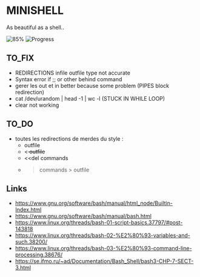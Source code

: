 # MINISHELL

As beautiful as a shell..

![85%](https://progress-bar.dev/85)
![Progress](https://progress-bar.dev/262/?title=Tester&scale=423&width=100)

## TO_FIX
- REDIRECTIONS infile outfile type not accurate
- Syntax error if ;; or other behind command
- gerer les out et in better because some problem (PIPES block redirection)
- cat /dev/urandom | head -1 | wc -l  (STUCK IN WHILE LOOP)
- clear not working

## TO_DO

- toutes les redirections de merdes du style : 
    - <infile commands > outfile
    - <<del commands > outfile
    - <<del commands
    - >commands > outfile

## Links 

- https://www.gnu.org/software/bash/manual/html_node/Builtin-Index.html
- https://www.gnu.org/software/bash/manual/bash.html
- https://www.linux.org/threads/bash-01-script-basics.37797/#post-143818
- https://www.linux.org/threads/bash-02-%E2%80%93-variables-and-such.38200/
- https://www.linux.org/threads/bash-03-%E2%80%93-command-line-processing.38676/
- https://se.ifmo.ru/~ad/Documentation/Bash_Shell/bash3-CHP-7-SECT-3.html